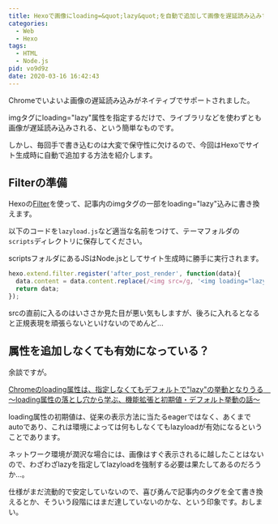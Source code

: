 ```yaml
---
title: Hexoで画像にloading=&quot;lazy&quot;を自動で追加して画像を遅延読み込みする
categories:
  - Web
  - Hexo
tags:
  - HTML
  - Node.js
pid: vo9d9z
date: 2020-03-16 16:42:43
---
```


Chromeでいよいよ画像の遅延読み込みがネイティブでサポートされました。

imgタグにloading="lazy"属性を指定するだけで、ライブラリなどを使わずとも画像が遅延読み込みされる、という簡単なものです。

しかし、毎回手で書き込むのは大変で保守性に欠けるので、今回はHexoでサイト生成時に自動で追加する方法を紹介します。

## Filterの準備

Hexoの[Filter](https://hexo.io/api/filter.html)を使って、記事内のimgタグの一部をloading="lazy"込みに書き換えます。

以下のコードを`lazyload.js`など適当な名前をつけて、テーマフォルダの`scripts`ディレクトリに保存してください。

scriptsフォルダにあるJSはNode.jsとしてサイト生成時に勝手に実行されます。


```javascript
hexo.extend.filter.register('after_post_render', function(data){
  data.content = data.content.replace(/<img src=/g, '<img loading="lazy" src=');
  return data;
});
```

srcの直前に入るのはいささか見た目が悪い気もしますが、後ろに入れるとなると正規表現を頑張らないといけないのでめんど...


## 属性を追加しなくても有効になっている？

余談ですが。

[Chromeのloading属性は、指定しなくてもデフォルトで"lazy"の挙動となりうる　～loading属性の落とし穴から学ぶ、機能拡張と初期値・デフォルト挙動の話～](https://qiita.com/spaceonly/items/9d9b3fe46e43524a535a)

loading属性の初期値は、従来の表示方法に当たるeagerではなく、あくまでautoであり、これは環境によっては何もしなくてもlazyloadが有効になるということであります。

ネットワーク環境が潤沢な場合には、画像はすぐ表示されるに越したことはないので、わざわざlazyを指定してlazyloadを強制する必要は果たしてあるのだろうか...。

仕様がまだ流動的で安定していないので、喜び勇んで記事内のタグを全て書き換えるとか、そういう段階にはまだ達していないのかな、という印象です。おしまい。
